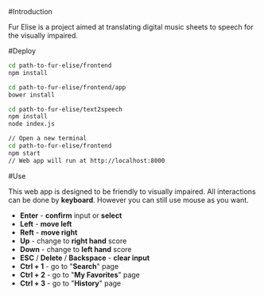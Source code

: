 #Introduction

Fur Elise is a project aimed at translating digital music sheets to speech for the visually impaired.

#Deploy

```sh
cd path-to-fur-elise/frontend
npm install

cd path-to-fur-elise/frontend/app
bower install

cd path-to-fur-elise/text2speech
npm install
node index.js

// Open a new terminal
cd path-to-fur-elise/frontend
npm start 
// Web app will run at http://localhost:8000
```

#Use

This web app is designed to be friendly to visually impaired. All interactions can be done by **keyboard**. However you can still use mouse as you want.

* **Enter** - **confirm** input or **select**
* **Left** - **move left**
* **Reft** - **move right**
* **Up** - change to **right hand** score
* **Down** - change to **left hand** score
* **ESC** / **Delete** / **Backspace** - **clear input**
* **Ctrl + 1** - go to "**Search**" page
* **Ctrl + 2** - go to "**My Favorites**" page
* **Ctrl + 3** - go to "**History**" page